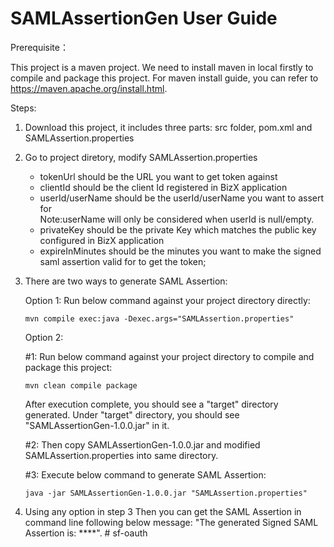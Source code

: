 # SAMLAssertionGen User Guide

Prerequisite：

This project is a maven project. We need to install maven in local firstly to compile and package this project. For maven install guide, you can refer to https://maven.apache.org/install.html.


Steps:

1. Download this project, it includes three parts: src folder, pom.xml and SAMLAssertion.properties

2. Go to project diretory, modify SAMLAssertion.properties</br>
    * tokenUrl should be the URL you want to get token against</br>
    * clientId should be the client Id registered in BizX application</br>
    * userId/userName should be the userId/userName you want to assert for</br> 
      Note:userName will only be considered when userId is null/empty.
    * privateKey should be the private Key which matches the public key configured in BizX application</br>
    * expireInMinutes should be the minutes you want to make the signed saml assertion valid for to get the token;
   
   
3.  There are two ways to generate SAML Assertion:

    Option 1:  Run below command against your project directory directly:

        mvn compile exec:java -Dexec.args="SAMLAssertion.properties"

    Option 2: 
    
      #1: Run below command against your project directory to compile and package this project:

        mvn clean compile package
  
      After execution complete, you should see a "target" directory generated. Under "target" directory, you should see "SAMLAssertionGen-1.0.0.jar" in it.


     #2: Then copy SAMLAssertionGen-1.0.0.jar and modified SAMLAssertion.properties into same directory.
     
     #3: Execute below command to generate SAML Assertion:
    
        java -jar SAMLAssertionGen-1.0.0.jar "SAMLAssertion.properties"

4. Using any option in step 3 Then you can get the SAML Assertion in command line following below message: "The generated Signed SAML Assertion is: ****".
#   s f - o a u t h  
 